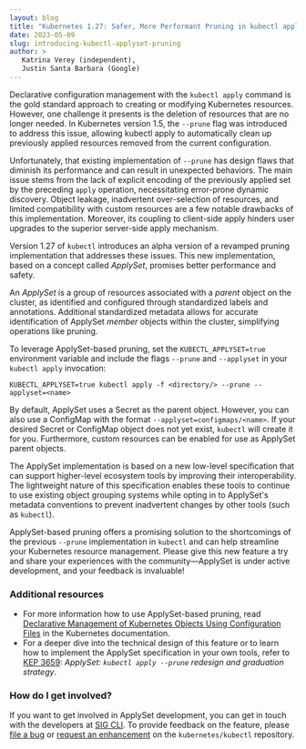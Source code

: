 ```yaml
---
layout: blog
title: "Kubernetes 1.27: Safer, More Performant Pruning in kubectl apply"
date: 2023-05-09
slug: introducing-kubectl-applyset-pruning
author: >
   Katrina Verey (independent),
   Justin Santa Barbara (Google)
---
```


Declarative configuration management with the `kubectl apply` command is the gold standard approach
to creating or modifying Kubernetes resources. However, one challenge it presents is the deletion
of resources that are no longer needed. In Kubernetes version 1.5, the `--prune` flag was
introduced to address this issue, allowing kubectl apply to automatically clean up previously
applied resources removed from the current configuration.

Unfortunately, that existing implementation of `--prune` has design flaws that diminish its
performance and can result in unexpected behaviors. The main issue stems from the lack of explicit
encoding of the previously applied set by the preceding `apply` operation, necessitating
error-prone dynamic discovery. Object leakage, inadvertent over-selection of resources, and limited
compatibility with custom resources are a few notable drawbacks of this implementation. Moreover,
its coupling to client-side apply hinders user upgrades to the superior server-side apply
mechanism.

Version 1.27 of `kubectl` introduces an alpha version of a revamped pruning implementation that
addresses these issues. This new implementation, based on a concept called _ApplySet_, promises
better performance and safety.

An _ApplySet_ is a group of resources associated with a _parent_ object on the cluster, as
identified and configured through standardized labels and annotations. Additional standardized
metadata allows for accurate identification of ApplySet _member_ objects within the cluster,
simplifying operations like pruning.

To leverage ApplySet-based pruning, set the `KUBECTL_APPLYSET=true` environment variable and include
the flags `--prune` and `--applyset` in your `kubectl apply` invocation:

```shell
KUBECTL_APPLYSET=true kubectl apply -f <directory/> --prune --applyset=<name>
```

By default, ApplySet uses a Secret as the parent object. However, you can also use
a ConfigMap with the format `--applyset=configmaps/<name>`. If your desired Secret or
ConfigMap object does not yet exist, `kubectl` will create it for you. Furthermore, custom
resources can be enabled for use as ApplySet parent objects.

The ApplySet implementation is based on a new low-level specification that can support higher-level
ecosystem tools by improving their interoperability. The lightweight nature of this specification
enables these tools to continue to use existing object grouping systems while opting in to
ApplySet's metadata conventions to prevent inadvertent changes by other tools (such as `kubectl`).

ApplySet-based pruning offers a promising solution to the shortcomings of the previous `--prune`
implementation in `kubectl` and can help streamline your Kubernetes resource management. Please
give this new feature a try and share your experiences with the community—ApplySet is under active
development, and your feedback is invaluable!


### Additional resources

- For more information how to use ApplySet-based pruning, read
  [Declarative Management of Kubernetes Objects Using Configuration Files](/docs/tasks/manage-kubernetes-objects/declarative-config/) in the Kubernetes documentation.
- For a deeper dive into the technical design of this feature or to learn how to implement the
  ApplySet specification in your own tools, refer to [KEP&nbsp;3659](https://git.k8s.io/enhancements/keps/sig-cli/3659-kubectl-apply-prune/README.md):
  _ApplySet: `kubectl apply --prune` redesign and graduation strategy_.


### How do I get involved?

If you want to get involved in ApplySet development, you can get in touch with the developers at
[SIG CLI](https://git.k8s.io/community/sig-cli). To provide feedback on the feature, please
[file a bug](https://github.com/kubernetes/kubectl/issues/new?assignees=knverey,justinsb&labels=kind%2Fbug&template=bug-report.md)
or [request an enhancement](https://github.com/kubernetes/kubectl/issues/new?assignees=knverey,justinsb&labels=kind%2Fbug&template=enhancement.md)
on the `kubernetes/kubectl` repository.
